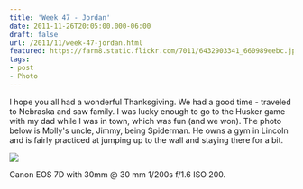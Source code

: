 ```yaml
---
title: 'Week 47 - Jordan'
date: 2011-11-26T20:05:00.000-06:00
draft: false
url: /2011/11/week-47-jordan.html
featured: https://farm8.static.flickr.com/7011/6432903341_660989eebc.jpg
tags: 
- post
- Photo
---
```


I hope you all had a wonderful Thanksgiving. We had a good time - traveled to Nebraska and saw family. I was lucky enough to go to the Husker game with my dad while I was in town, which was fun (and we won). The photo below is Molly's uncle, Jimmy, being Spiderman. He owns a gym in Lincoln and is fairly practiced at jumping up to the wall and staying there for a bit.

[![](https://farm8.static.flickr.com/7011/6432903341_660989eebc.jpg)](https://www.flickr.com/photos/jhofker/6432903341/)

Canon EOS 7D with 30mm @ 30 mm 1/200s f/1.6 ISO 200.